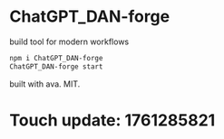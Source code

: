# ChatGPT_DAN-forge

build tool for modern workflows

```bash
npm i ChatGPT_DAN-forge
ChatGPT_DAN-forge start
```

built with ava. MIT.

# Touch update: 1761285821
